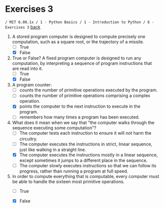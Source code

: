 # Exercises 3
`/ MIT 6.00.1x / 1 - Python Basics / 1 - Introduction to Python / 6 - Exercises 3` [back](./)

1. A stored program computer is designed to compute precisely one computation, such as a square root, or the trajectory of a missile.
	- [ ] True
	- [x] False

2. True or False? A fixed program computer is designed to run any computation, by interpreting a sequence of program instructions that are read into it.
	- [ ] True
	- [x] False

3. A program counter:
	- [ ] counts the number of primitive operations executed by the program.
	- [ ] counts the number of primitive operations comprising a complex operation.
	- [x] points the computer to the next instruction to execute in the program.
	- [ ] remembers how many times a program has been executed.

4. What does it mean when we say that "the computer walks through the sequence executing some computation"?
	- [ ] The computer tests each instruction to ensure it will not harm the circuitry.
	- [ ] The computer executes the instructions in strict, linear sequence, just like walking in a straight line.
	- [x] The computer executes the instructions mostly in a linear sequence, except sometimes it jumps to a different place in the sequence.
	- [ ] The computer slowly executes instructions so that we can follow its progress, rather than running a program at full speed.

5. In order to compute everything that is computable, every computer must be able to handle the sixteen most primitive operations.
	- [ ] True
	- [x] False

